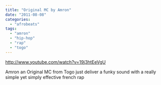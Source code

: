 ```yaml
---
title: "Original MC by Amron"
date: "2011-08-08"
categories: 
  - "afrobeats"
tags: 
  - "amron"
  - "hip-hop"
  - "rap"
  - "togo"
---
```


http://www.youtube.com/watch?v=19j3htEeVgU

Amron an Original MC from Togo just deliver a funky sound with a really simple yet simply effective french rap
